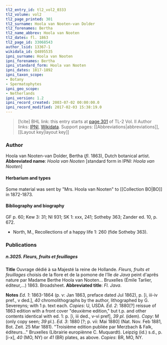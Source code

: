 ```yaml
---
tl2_entry_id: tl2_vol2_0333
tl2_volume: vol2
tl2_page_printed: 301
tl2_surname: Hoola van Nooten-van Dolder
tl2_forenames: Bertha
tl2_name_abbrev: Hoola van Nooten
tl2_dates: fl. 1863
tl2_page_id: 33068543
author_lsid: 13367-1
wikidata_id: Q4895535
ipni_surname: Hoola van Nooten
ipni_forenames: Bertha
ipni_standard_form: Hoola van Nooten
ipni_dates: 1817-1892
ipni_taxon_scope: 
- Botany
- Spermatophytes
ipni_geo_scope: 
- Netherlands
ipni_version: 1.2
ipni_record_created: 2003-07-02 00:00:00.0
ipni_record_modified: 2017-02-03 15:38:19.0
---
```


> [!cite] BHL link: this entry starts at [page 301](https://www.biodiversitylibrary.org/page/33068543) of TL-2 Vol. II
> Author links: [IPNI](https://www.ipni.org/a/13367-1), [Wikidata](https://www.wikidata.org/wiki/Q4895535). Support pages: [[Abbreviations|abbreviations]], [[Layout key|layout key]]

### Author

Hoola van Nooten-van Dolder, Bertha (*fl*. 1863), Dutch botanical artist. 
**Abbreviated name**: *Hoola van Nooten* \[standard form in IPNI: *Hoola van Nooten*\]

#### Herbarium and types

Some material was sent by "Mrs. Hoola van Nooten" to [[Collection BO|BO]] in 1872-1873.

#### Bibliography and biography

GF p. 60; Kew 3: 31; NI 931; SK 1: xxx, 241; Sotheby 363; Zander ed. 10, p. 672.
- North, M., Recollections of a happy life 1: 260 (fide Sotheby 363).

### Publications

##### n.3025. Fleurs, fruits et feuillages

**Title**
Ouvrage dédié à sa Majesté la reine de Hollande. *Fleurs, fruits et feuillages* choisis de la flore et de la pomone de l'île *de Java* peint d'aprês nature par Madame Berthe Hoola van Nooten... Bruxelles (Émile Tarlier, éditeur,...) 1863. Broadsheet.
**Abbreviated title**: *Fl. Java*.

**Notes**
*Ed. 1*: 1863-1864 (p. v: Jan 1863, preface dated Jul 1862), p. \[i, iii-iv pref., v ded.\], *40* chromolithographs by the author, lithographed by G. Severeyns; with 1 p. text each.
*Copies*: U, USDA.
*Ed. 2*: 1880\[?\] reissue of 1863 edition with a front cover "deuxième edition," but t.p. and other contents identical with ed. 1: p. \[i, iii ded., v-vi pref\], *39 pl*. (idem). *Copy*: M (only copy seen; *39* pl.).
*Ed. 3*: 1880 \[?; p. vii: Mai 1880\] (Nat. Nov. Feb 1881, Bot. Zeit. 25 Mar 1881). "Troisième edition publiée par Merzbach & Falk, éditeurs..." Bruxelles (Librairie europiènne C. Muquardt). Leipzig (id.) s.d., p. \[i-x\], *40* (MO, NY) or *41* (BR) plates, as above. *Copies*: BR, MO, NY.


